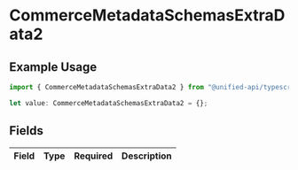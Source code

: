 # CommerceMetadataSchemasExtraData2

## Example Usage

```typescript
import { CommerceMetadataSchemasExtraData2 } from "@unified-api/typescript-sdk/sdk/models/shared";

let value: CommerceMetadataSchemasExtraData2 = {};
```

## Fields

| Field       | Type        | Required    | Description |
| ----------- | ----------- | ----------- | ----------- |